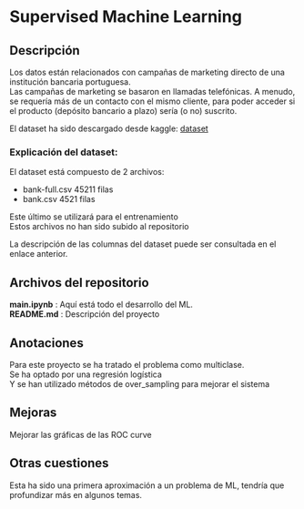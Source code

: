 # Supervised Machine Learning

## Descripción
Los datos están relacionados con campañas de marketing directo de una institución bancaria portuguesa.  
Las campañas de marketing se basaron en llamadas telefónicas. A menudo, se requería más de un contacto con el mismo cliente, para poder acceder si el producto (depósito bancario a plazo) sería (o no) suscrito.  

El dataset ha sido descargado desde kaggle: [dataset](https://www.kaggle.com/sonujha090/bank-marketing)  

### Explicación del dataset:

El dataset está compuesto de 2 archivos:  
* bank-full.csv 45211 filas 
* bank.csv 4521 filas

Este último se utilizará para el entrenamiento  
Estos archivos no han sido subido al repositorio  

La descripción de las columnas del dataset puede ser consultada en el enlace anterior.

## Archivos del repositorio

**main.ipynb** : Aquí está todo el desarrollo del ML.  
**README.md** : Descripción del proyecto  

## Anotaciones
Para este proyecto se ha tratado el problema como multiclase.  
Se ha optado por una regresión logística  
Y se han utilizado métodos de over_sampling para mejorar el sistema  

## Mejoras
Mejorar las gráficas de las ROC curve

## Otras cuestiones
Esta ha sido una primera aproximación a un problema de ML, tendría que profundizar más en algunos temas.  

